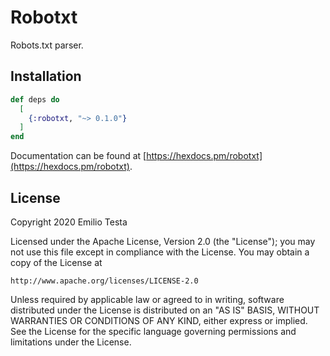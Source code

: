 # Robotxt

Robots.txt parser.

## Installation

```elixir
def deps do
  [
    {:robotxt, "~> 0.1.0"}
  ]
end
```

Documentation can be found at [https://hexdocs.pm/robotxt](https://hexdocs.pm/robotxt).

## License
Copyright 2020 Emilio Testa

Licensed under the Apache License, Version 2.0 (the "License");
you may not use this file except in compliance with the License.
You may obtain a copy of the License at

    http://www.apache.org/licenses/LICENSE-2.0

Unless required by applicable law or agreed to in writing, software
distributed under the License is distributed on an "AS IS" BASIS,
WITHOUT WARRANTIES OR CONDITIONS OF ANY KIND, either express or implied.
See the License for the specific language governing permissions and
limitations under the License.


